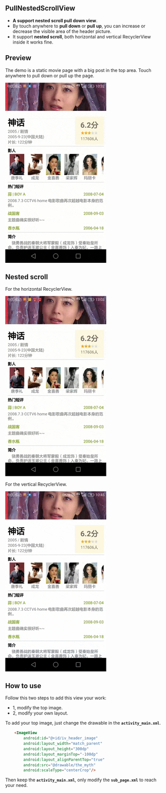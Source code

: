 ## PullNestedScrollView

- **A support nested scroll pull down view**.
- By touch anywhere to **pull down** or **pull up**, you can increase or decrease the visible area of the header picture.
- It support **nested scroll**, both horizontal and vertical RecyclerView inside it works fine.

## Preview

The demo is a static movie page with a big post in the top area. Touch anywhere to pull down or pull up the page.

![default](https://github.com/zxixia/PullNestedScrollView/blob/master/_assets/default.gif?raw=true)

## Nested scroll

For the horizontal RecyclerView.

![vertical](https://raw.githubusercontent.com/zxixia/PullNestedScrollView/master/_assets/horizontal.gif)

For the vertical RecyclerView.

![vertical](https://github.com/zxixia/PullNestedScrollView/blob/master/_assets/vertical.gif?raw=true)

## How to use

Follow this two steps to add this view your work:

- 1, modify the top image.
- 2, modify your own layout.

To add your top image, just change the drawable in the **`activity_main.xml`**.
```html
    <ImageView
        android:id="@+id/iv_header_image"
        android:layout_width="match_parent"
        android:layout_height="300dp"
        android:layout_marginTop="-100dp"
        android:layout_alignParentTop="true"
        android:src="@drawable/the_myth"
        android:scaleType="centerCrop"/>
```

Then keep the **`activity_main.xml`**, only modify the **`sub_page.xml`** to reach your need.